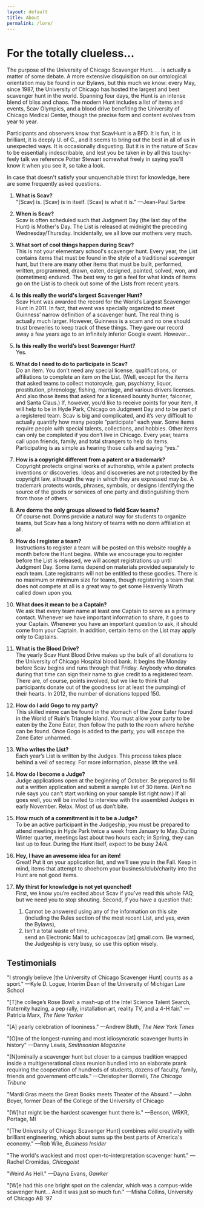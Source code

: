 ```yaml
---
layout: default
title: About
permalink: /lore/
---
```

# For the totally clueless...

The purpose of the University of Chicago Scavenger Hunt. . . is actually a matter of some debate. A more extensive disquisition on our ontological orientation may be found in our Bylaws, but this much we know: every May, since 1987, the University of Chicago has hosted the largest and best scavenger hunt in the world. Spanning four days, the Hunt is an intense blend of bliss and chaos. The modern Hunt includes a list of items and events, Scav Olympics, and a blood drive benefiting the University of Chicago Medical Center, though the precise form and content evolves from year to year.

Participants and observers know that ScavHunt is a BFD. It is fun, it is brilliant, it is deeply U. of C., and it seems to bring out the best in all of us in unexpected ways. It is occasionally disgusting. But it is in the nature of Scav to be essentially indescribable, and lest you be taken in by all this touchy-feely talk we reference Potter Stewart somewhat freely in saying you'll know it when you see it, so take a look.

In case that doesn't satisfy your unquenchable thirst for knowledge, here are some frequently asked questions.
1. **What is Scav?** \
"[Scav] is. [Scav] is in itself. [Scav] is what it is." &mdash;Jean-Paul Sartre

2. **When is Scav?** \
Scav is often scheduled such that Judgment Day (the last day of the Hunt) is Mother's Day. The List is released at midnight the preceding Wednesday/Thursday. Incidentally, we all love our mothers very much.

3. **What sort of cool things happen during Scav?** \
This is not your elementary school's scavenger hunt. Every year, the List contains items that must be found in the style of a traditional scavenger hunt, but there are many other items that must be built, performed, written, programmed, drawn, eaten, designed, painted, solved, won, and (sometimes) endured. The best way to get a feel for what kinds of items go on the List is to check out some of the Lists from recent years.

4. **Is this really the world's largest Scavenger Hunt?** \
Scav Hunt was awarded the record for the World’s Largest Scavenger Hunt in 2011. In fact, that event was specially organized to meet Guinness’ narrow definition of a scavenger hunt. The real thing is actually much larger. However, Guinness is a scam and no one should trust breweries to keep track of these things. They gave our record away a few years ago to an infinitely inferior Google event. However…

5. **Is this really the world’s best Scavenger Hunt?** \
Yes.

6. **What do I need to do to participate in Scav?** \
Do an item. You don’t need any special license, qualifications, or affiliations to complete an item on the List. (Well, except for the items that asked teams to collect motorcycle, gun, psychiatry, liquor, prostitution, phrenology, fishing, marriage, and various drivers licenses. And also those items that asked for a licensed bounty hunter, falconer, and Santa Claus.) If, however, you’d like to receive points for your item, it will help to be in Hyde Park, Chicago on Judgment Day and to be part of a registered team. Scav is big and complicated, and it’s very difficult to actually quantify how many people “participate” each year. Some items require people with special talents, collections, and hobbies. Other items can only be completed if you don’t live in Chicago. Every year, teams call upon friends, family, and total strangers to help do items. Participating is as simple as hearing those calls and saying “yes.”

7. **How is a copyright different from a patent or a trademark?** \
Copyright protects original works of authorship, while a patent protects inventions or discoveries. Ideas and discoveries are not protected by the copyright law, although the way in which they are expressed may be. A trademark protects words, phrases, symbols, or designs identifying the source of the goods or services of one party and distinguishing them from those of others.

8. **Are dorms the only groups allowed to field Scav teams?** \
Of course not. Dorms provide a natural way for students to organize teams, but Scav has a long history of teams with no dorm affiliation at all.

9. **How do I register a team?** \
Instructions to register a team will be posted on this website roughly a month before the Hunt begins. While we encourage you to register before the List is released, we will accept registrations up until Judgment Day. Some items depend on materials provided separately to each team. Late registrants will not be entitled to these goodies. There is no maximum or minimum size for teams, though registering a team that does not compete at all is a great way to get some Heavenly Wrath called down upon you.

10. **What does it mean to be a Captain?** \
We ask that every team name at least one Captain to serve as a primary contact. Whenever we have important information to share, it goes to your Captain. Whenever you have an important question to ask, it should come from your Captain. In addition, certain items on the List may apply only to Captains.

11. **What is the Blood Drive?** \
The yearly Scav Hunt Blood Drive makes up the bulk of all donations to the University of Chicago Hospital blood bank. It begins the Monday before Scav begins and runs through that Friday. Anybody who donates during that time can sign their name to give credit to a registered team. There are, of course, points involved, but we like to think that participants donate out of the goodness (or at least the pumping) of their hearts. In 2012, the number of donations topped 150.

12. **How do I add Gogo to my party?** \
This skilled mime can be found in the stomach of the Zone Eater found in the World of Ruin's Triangle Island. You must allow your party to be eaten by the Zone Eater, then follow the path to the room where he/she can be found. Once Gogo is added to the party, you will escape the Zone Eater unharmed.

13. **Who writes the List?** \
Each year’s List is written by the Judges. This process takes place behind a veil of secrecy. For more information, please lift the veil.

14. **How do I become a Judge?** \
Judge applications open at the beginning of October. Be prepared to fill out a written application and submit a sample list of 30 items. (Ain’t no rule says you can’t start working on your sample list right now.) If all goes well, you will be invited to interview with the assembled Judges in early November. Relax. Most of us don’t bite.

15. **How much of a commitment is it to be a Judge?** \
To be an active participant in the Judgeship, you must be prepared to attend meetings in Hyde Park twice a week from January to May. During Winter quarter, meetings last about two hours each; in Spring, they can last up to four. During the Hunt itself, expect to be busy 24/4.

16. **Hey, I have an awesome idea for an item!** \
Great! Put it on your application list, and we’ll see you in the Fall. Keep in mind, items that attempt to shoehorn your business/club/charity into the Hunt are not good items.

17. **My thirst for knowledge is not yet quenched!** \
First, we know you’re excited about Scav if you’ve read this whole FAQ, but we need you to stop shouting. Second, if you have a question that: 
    1. Cannot be answered using any of the information on this site (including the Rules section of the most recent List, and yes, even the Bylaws), 
    2. Isn’t a total waste of time, \
send an Electronic Mail to uchicagoscav [at] gmail.com. Be warned, the Judgeship is very busy, so use this option wisely.

## Testimonials

"I strongly believe [the University of Chicago Scavenger Hunt] counts as a sport." &mdash;Kyle D. Logue, Interim Dean of the University of Michigan Law School

"[T]he college’s Rose Bowl: a mash-up of the Intel Science Talent Search, fraternity hazing, a pep rally, installation art, reality TV, and a 4-H fair." &mdash;Patricia Marx, *The New Yorker*

"[A] yearly celebration of looniness." &mdash;Andrew Bluth, *The New York Times*

"[O]ne of the longest-running and most idiosyncratic scavenger hunts in history" &mdash;Danny Lewis, *Smithsonian Magazine*

"[N]ominally a scavenger hunt but closer to a campus tradition wrapped inside a multigenerational class reunion bundled into an elaborate prank requiring the cooperation of hundreds of students, dozens of faculty, family, friends and government officials." &mdash;Christopher Borrelli, *The Chicago Tribune*

"Mardi Gras meets the Great Books meets Theater of the Absurd." &mdash;John Boyer, former Dean of the College of the University of Chicago

"[W]hat might be the hardest scavenger hunt there is." &mdash;Benson, WRKR, Portage, MI

"[The University of Chicago Scavenger Hunt] combines wild creativity with brilliant engineering, which about sums up the best parts of America's economy." &mdash;Rob Wile, *Business Insider*

"The world's wackiest and most open-to-interpretation scavenger hunt." &mdash;Rachel Cromidas, *Chicagoist*

"Weird As Hell." &mdash;Dayna Evans, *Gawker*

"[W]e had this one bright spot on the calendar, which was a campus-wide scavenger hunt... And it was just so much fun." &mdash;Misha Collins, University of Chicago AB '97